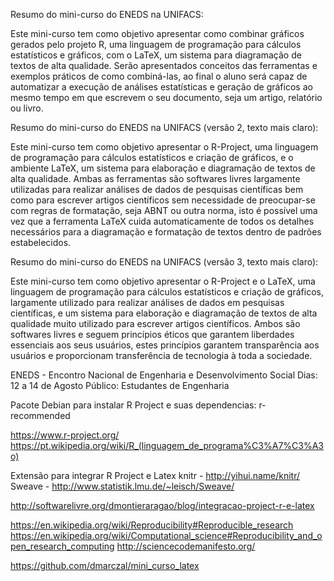 Resumo do mini-curso do ENEDS na UNIFACS:

Este mini-curso tem como objetivo apresentar como combinar gráficos gerados
pelo projeto R, uma linguagem de programação para cálculos estatísticos e
gráficos, com o LaTeX, um sistema para diagramação de textos de alta qualidade.
Serão apresentados conceitos das ferramentas e exemplos práticos de como
combiná-las, ao final o aluno será capaz de automatizar a execução de análises
estatísticas e geração de gráficos ao mesmo tempo em que escrevem o seu
documento, seja um artigo, relatório ou livro.

Resumo do mini-curso do ENEDS na UNIFACS (versão 2, texto mais claro):

Este mini-curso tem como objetivo apresentar o R-Project, uma linguagem de
programação para cálculos estatísticos e criação de gráficos, e o ambiente
LaTeX, um sistema para elaboração e diagramação de textos de alta qualidade.
Ambas as ferramentas são softwares livres largamente utilizadas para realizar
análises de dados de pesquisas científicas bem como para escrever artigos
científicos sem necessidade de preocupar-se com regras de formatação, seja ABNT
ou outra norma, isto é possível uma vez que a ferramenta LaTeX cuida
automaticamente de todos os detalhes necessários para a diagramação e
formatação de textos dentro de padrões estabelecidos.

Resumo do mini-curso do ENEDS na UNIFACS (versão 3, texto mais claro):

Este mini-curso tem como objetivo apresentar o R-Project e o LaTeX, uma
linguagem de programação para cálculos estatísticos e criação de gráficos,
largamente utilizado para realizar análises de dados em pesquisas científicas,
e um sistema para elaboração e diagramação de textos de alta qualidade muito
utilizado para escrever artigos científicos. Ambos são softwares livres e
seguem princípios éticos que garantem liberdades essenciais aos seus usuários,
estes princípios garantem transparência aos usuários e proporcionam
transferência de tecnologia à toda a sociedade.

ENEDS - Encontro Nacional de Engenharia e Desenvolvimento Social
Dias: 12 a 14 de Agosto
Público: Estudantes de Engenharia

Pacote Debian para instalar R Project e suas dependencias:
r-recommended

https://www.r-project.org/
https://pt.wikipedia.org/wiki/R_(linguagem_de_programa%C3%A7%C3%A3o)

Extensão para integrar R Project e Latex
knitr - http://yihui.name/knitr/
Sweave - http://www.statistik.lmu.de/~leisch/Sweave/

http://softwarelivre.org/dmontieraragao/blog/integracao-project-r-e-latex

https://en.wikipedia.org/wiki/Reproducibility#Reproducible_research
https://en.wikipedia.org/wiki/Computational_science#Reproducibility_and_open_research_computing
http://sciencecodemanifesto.org/

https://github.com/dmarczal/mini_curso_latex
